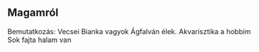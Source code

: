 ## Magamról
 
Bemutatkozás:
 Vecsei Bianka vagyok Ágfalván élek.
 Akvarisztika a hobbim 
 Sok fajta halam van 
 